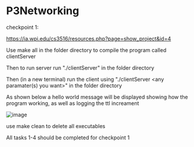 # P3Networking

checkpoint 1:

https://ia.wpi.edu/cs3516/resources.php?page=show_project&id=4

Use make all in the folder directory to compile the program called clientServer

Then to run server run "./clientServer" in the folder directory

Then (in a new terminal) run the client using "./clientServer <any paramater(s) you want>" in the folder directory

As shown below a hello world message will be displayed showing how the program working, as well as logging the ttl increament

![image](https://user-images.githubusercontent.com/73619173/145138669-75ccf52a-9498-4d6b-a459-e052eb2af354.png)

use make clean to delete all executables

All tasks 1-4 should be completed for checkpoint 1
